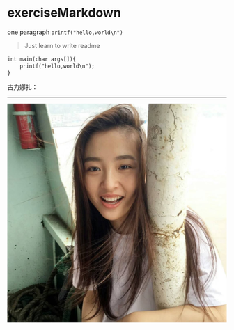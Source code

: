 # exerciseMarkdown  
one paragraph `printf("hello,world\n")`  
> Just learn to write readme  

    int main(char args[]){  
        printf("hello,world\n");  
    }  

古力娜扎： 
***
![image](https://github.com/limall/exerciseMarkdown/raw/master/test1.jpg)  
